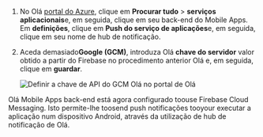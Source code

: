 
1. No Olá [portal do Azure](https://portal.azure.com/), clique em **Procurar tudo** > **serviços aplicacionais**e, em seguida, clique em seu back-end do Mobile Apps. Em **definições**, clique em **Push do serviço de aplicações**e, em seguida, clique em seu nome de hub de notificação.
2. Aceda demasiado**Google (GCM)**, introduza Olá **chave do servidor** valor obtido a partir do Firebase no procedimento anterior Olá e, em seguida, clique em **guardar**.

    ![Definir a chave de API do GCM Olá no portal de Olá](./media/app-service-mobile-android-configure-push/mobile-push-api-key.png)

Olá Mobile Apps back-end está agora configurado toouse Firebase Cloud Messaging. Isto permite-lhe toosend push notificações tooyour executar a aplicação num dispositivo Android, através da utilização de hub de notificação de Olá.

<!-- URLs. -->


<!-- images -->
